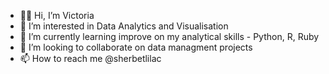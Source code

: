- 👋🏻 Hi, I’m Victoria
- 👀 I’m interested in Data Analytics and Visualisation
- 🌱 I’m currently learning improve on my analytical skills - Python, R, Ruby
- 💞️ I’m looking to collaborate on data managment projects
- 📫 How to reach me @sherbetlilac

<!---
sherbetlilac/sherbetlilac is a ✨ special ✨ repository because its `README.md` (this file) appears on your GitHub profile.
You can click the Preview link to take a look at your changes.
--->
